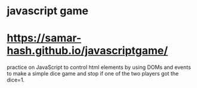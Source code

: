 # javascript game
# https://samar-hash.github.io/javascriptgame/

practice on JavaScript to control html elements by using DOMs and events to make a simple dice game and stop if one of the two players got the dice=1.

